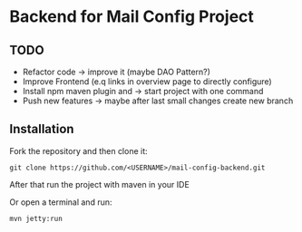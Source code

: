 # Backend for Mail Config Project

## TODO

* Refactor code -> improve it (maybe DAO Pattern?)
* Improve Frontend (e.q links in overview page to directly configure)
* Install npm maven plugin and -> start project with one command
* Push new features -> maybe after last small changes create new branch

## Installation

Fork the repository and then clone it:

`git clone https://github.com/<USERNAME>/mail-config-backend.git`

After that run the project with maven in your IDE

Or open a terminal and run:

`mvn jetty:run`
